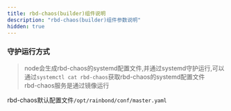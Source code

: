 ```yaml
---
title: rbd-chaos(builder)组件说明
description: "rbd-chaos(builder)组件参数说明"
hidden: true
---
```



### 守护运行方式
 
> node会生成rbd-chaos的systemd配置文件,并通过systemd守护运行,可以通过`systemctl cat rbd-chaos`获取rbd-chaos的systemd配置文件   
> rbd-chaos服务是通过镜像运行   

rbd-chaos默认配置文件`/opt/rainbond/conf/master.yaml`




